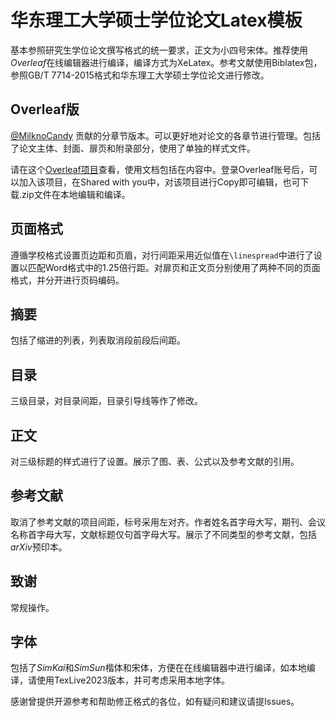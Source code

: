 # 华东理工大学硕士学位论文Latex模板
基本参照研究生学位论文撰写格式的统一要求，正文为小四号宋体。推荐使用*Overleaf*在线编辑器进行编译，编译方式为XeLatex。参考文献使用Biblatex包，参照GB/T 7714-2015格式和华东理工大学硕士学位论文进行修改。
## Overleaf版
[@MilknoCandy](https://github.com/MilknoCandy) 贡献的分章节版本。可以更好地对论文的各章节进行管理。包括了论文主体、封面、扉页和附录部分，使用了单独的样式文件。

请在这个[Overleaf项目](https://www.overleaf.com/read/xcsmmdmghtps#3a2d48)查看，使用文档包括在内容中。登录Overleaf账号后，可以加入该项目，在Shared with you中，对该项目进行Copy即可编辑，也可下载.zip文件在本地编辑和编译。
## 页面格式
遵循学校格式设置页边距和页眉，对行间距采用近似值在`\linespread`中进行了设置以匹配Word格式中的1.25倍行距。对扉页和正文页分别使用了两种不同的页面格式，并分开进行页码编码。
## 摘要
包括了缩进的列表，列表取消段前段后间距。
## 目录
三级目录，对目录间距，目录引导线等作了修改。
## 正文
对三级标题的样式进行了设置。展示了图、表、公式以及参考文献的引用。
## 参考文献
取消了参考文献的项目间距，标号采用左对齐。作者姓名首字母大写，期刊、会议名称首字母大写，文献标题仅句首字母大写。展示了不同类型的参考文献，包括*arXiv*预印本。
## 致谢
常规操作。
## 字体
包括了*SimKai*和*SimSun*楷体和宋体，方便在在线编辑器中进行编译，如本地编译，请使用TexLive2023版本，并可考虑采用本地字体。

感谢曾提供开源参考和帮助修正格式的各位，如有疑问和建议请提Issues。